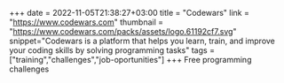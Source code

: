 +++
date = 2022-11-05T21:38:27+03:00
title = "Codewars"
link = "https://www.codewars.com"
thumbnail = "https://www.codewars.com/packs/assets/logo.61192cf7.svg"
snippet="Codewars is a platform that helps you learn, train, and improve your coding skills by solving programming tasks"
tags = ["training","challenges","job-oportunities"]
+++ 
Free programming challenges
